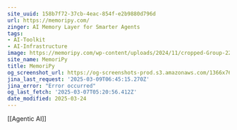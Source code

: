 ```yaml
---
site_uuid: 158b7f72-37cb-4eac-854f-e2b9880d796d
url: https://memoripy.com/
zinger: AI Memory Layer for Smarter Agents
tags:
- AI-Toolkit
- AI-Infrastructure
image: https://memoripy.com/wp-content/uploads/2024/11/cropped-Group-2222-1-2-180x180.png
site_name: MemoriPy
title: MemoriPy
og_screenshot_url: https://og-screenshots-prod.s3.amazonaws.com/1366x768/80/false/15d67082028cb8ac2038d5f78908949272eb0588df1457afb291345f28d601fd.jpeg
jina_last_request: '2025-03-09T06:45:15.270Z'
jina_error: "Error occurred"
og_last_fetch: '2025-03-07T05:20:56.412Z'
date_modified: 2025-03-24
---
```



[[Agentic AI]]
